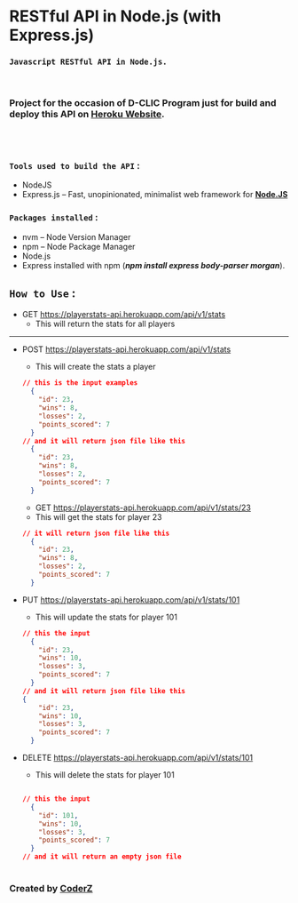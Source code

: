# **RESTful API in Node.js (with Express.js)**

### **`Javascript RESTful API in Node.js.`**
<br>

###  Project for the occasion of D-CLIC Program just for build and deploy this API on [Heroku Website](https://heroku.com).

<br>

#

### **`Tools used to build the API`** :

  - NodeJS
  - Express.js – Fast, unopinionated, minimalist web framework for **[Node.JS](https://nodejs.org/en/)**

### **`Packages installed`** :

  -  nvm – Node Version Manager
  -  npm – Node Package Manager
  -  Node.js
  -  Express installed with npm (**_npm install express body-parser morgan_**).

## **`How to Use`** :

 - GET https://playerstats-api.herokuapp.com/api/v1/stats
    - This will return the stats for all players


<hr/>


  - POST https://playerstats-api.herokuapp.com/api/v1/stats 
    -  This will create the stats a player

    ```json
    // this is the input examples
      {
        "id": 23,
        "wins": 8,
        "losses": 2,
        "points_scored": 7
      }
    // and it will return json file like this
      {
        "id": 23,
        "wins": 8,
        "losses": 2,
        "points_scored": 7
      }
    ```


 
    
      - GET https://playerstats-api.herokuapp.com/api/v1/stats/23 
    - This will get the stats for player 23

    ```json
    // it will return json file like this
      {
        "id": 23,
        "wins": 8,
        "losses": 2,
        "points_scored": 7
      }
    ```
    
  - PUT https://playerstats-api.herokuapp.com/api/v1/stats/101
    - This will update the stats for player 101

    ```json
    // this the input 
      {
        "id": 23,
        "wins": 10,
        "losses": 3,
        "points_scored": 7
      }
    // and it will return json file like this
    {
        "id": 23,
        "wins": 10,
        "losses": 3,
        "points_scored": 7
      }
    ```

  - DELETE https://playerstats-api.herokuapp.com/api/v1/stats/101
    -  This will delete the stats for player 101

    ```json

    // this the input 
      {
        "id": 101,
        "wins": 10,
        "losses": 3,
        "points_scored": 7
      }
    // and it will return an empty json file

    ```

#

###  Created by [CoderZ](https://github.com/1c0d3rZ)